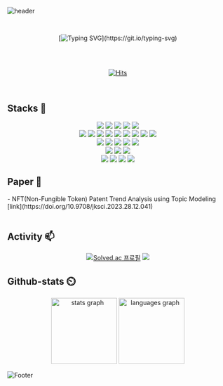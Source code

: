 ![header](https://capsule-render.vercel.app/api?type=waving&color=gradient&height=250&section=header&text=Laststar's&nbsp;GitHub&fontSize=90)


<div align="center">
  <br>

  [![Typing SVG](https://readme-typing-svg.demolab.com?font=Nanum+Gothic+Coding&size=35&pause=1000&color=E6B9F7&center=true&vCenter=true&width=1000&lines=“신기술에+관심이+많은+개발자+입니다.”;)](https://git.io/typing-svg) 

<br>
<br>

[![Hits](https://hits.seeyoufarm.com/api/count/incr/badge.svg?url=https%3A%2F%2Fgithub.com%2Flaststar0203%2Fhit-counter&count_bg=%23000000&title_bg=%23555555&icon=github.svg&icon_color=%23E7E7E7&title=hits&edge_flat=false)](https://hits.seeyoufarm.com)


</div>

<br>

## Stacks 📖
<div align="center">

<img src="https://img.shields.io/badge/python-%233776AB.svg?&style=flat-square&logo=python&logoColor=white" />
<img src="https://img.shields.io/badge/java-%23007396.svg?&style=flat-square&logo=java&logoColor=white" />
<img src="https://img.shields.io/badge/javascript-%23F7DF1E.svg?&style=flat-square&logo=javascript&logoColor=black" />
<img src="https://img.shields.io/badge/c%20sharp-%23239120.svg?&style=flat-square&logo=c%20sharp&logoColor=white" />
<img src="https://img.shields.io/badge/lua-%232C2D72.svg?&style=flat-square&logo=lua&logoColor=white" />
<br/>
<img src="https://img.shields.io/badge/-HTML5-E34F26?style=flat-square&logo=HTML5&logoColor=white">
<img src="https://img.shields.io/badge/jquery-%230769AD.svg?&style=flat-square&logo=jquery&logoColor=white" />
<img src="https://img.shields.io/badge/-Spring Boot-6DB33F?style=flat-square&logo=SpringBoot&logoColor=white"/>
<img src="https://img.shields.io/badge/spring-%236DB33F.svg?&style=flat-square&logo=spring&logoColor=white" />
<img src="https://img.shields.io/badge/-Gradle-02303A?style=flat-square&logo=Gradle"/>
<img src="https://img.shields.io/badge/node.js-%23339933.svg?&style=flat-square&logo=node.js&logoColor=white" />
<img src="https://img.shields.io/badge/react-%2361DAFB.svg?&style=flat-square&logo=react&logoColor=black" />
<img src="https://img.shields.io/badge/-React Native-61DAFB?style=flat-square&logoColor=white">
<img src="https://img.shields.io/badge/-Android Studio-34A853?style=flat-square&logo=Android&logoColor=white">
<br/>
<img src="https://img.shields.io/badge/tensorflow-%23FF6F00.svg?&style=flat-square&logo=tensorflow&logoColor=white" />
<img src="https://img.shields.io/badge/pytorch-%23EE4C2C.svg?&style=flat-square&logo=pytorch&logoColor=white" />
<img src="https://img.shields.io/badge/numpy-%23013243.svg?&style=flat-square&logo=numpy&logoColor=white" />
<img src="https://img.shields.io/badge/pandas-%23150458.svg?&style=flat-square&logo=pandas&logoColor=white" />
<img src="https://img.shields.io/badge/unity-%23000000.svg?&style=flat-square&logo=unity&logoColor=white" />
<br/>
<img src="https://img.shields.io/badge/-MySQL-4479A1?style=flat-square&logo=MySQL&logoColor=white">
<img src="https://img.shields.io/badge/mariadb-%23003545.svg?&style=flat-square&logo=mariadb&logoColor=white" />
<img src="https://img.shields.io/badge/oracle-%23F80000.svg?&style=flat-square&logo=oracle&logoColor=white" />
<br/>
<img src="https://img.shields.io/badge/kubernetes-%23326CE5.svg?&style=flat-square&logo=kubernetes&logoColor=white" />
<img src="https://img.shields.io/badge/apache%20spark-%23E25A1C.svg?&style=flat-square&logo=apache%20spark&logoColor=white" />
<img src="https://img.shields.io/badge/apache%20kafka-%23231F20.svg?&style=flat-square&logo=apache%20kafka&logoColor=white" />
<img src="https://img.shields.io/badge/elastic%20stack-%23005571.svg?&style=flat-square&logo=elastic%20stack&logoColor=white" />
</div>

## Paper 📃
<div align=left>
- NFT(Non-Fungible Token) Patent Trend Analysis using Topic Modeling [link](https://doi.org/10.9708/jksci.2023.28.12.041)
  <br/>
  <br/>
</div> 

## Activity 📫
<div align=center>


[![Solved.ac
프로필](http://mazassumnida.wtf/api/generate_badge?boj=laststar)](https://solved.ac/laststar)
<img src="http://mazandi.herokuapp.com/api?handle=laststar&theme=warm"/>

</div>


## Github-stats ⏲️
<div align=center>


  <img src="https://github-readme-stats.vercel.app/api?username=laststar0203&hide_title=false&hide_rank=false&show_icons=true&include_all_commits=true&count_private=true&disable_animations=false&theme=dracula&locale=en&hide_border=false" height="150" alt="stats graph"  />
  <img src="https://github-readme-stats.vercel.app/api/top-langs?username=laststar0203&locale=en&hide_title=false&layout=compact&card_width=320&langs_count=5&theme=dracula&hide_border=false" height="150" alt="languages graph"  />

</div>


![Footer](https://capsule-render.vercel.app/api?type=waving&color=gradient&height=250&section=footer)

<!--
**laststar0203/laststar0203** is a ✨ _special_ ✨ repository because its `README.md` (this file) appears on your GitHub profile.

Here are some ideas to get you started:

- 🔭 I’m currently working on ...
- 🌱 I’m currently learning ...
- 👯 I’m looking to collaborate on ...
- 🤔 I’m looking for help with ...
- 💬 Ask me about ...
- 📫 How to reach me: ...
- 😄 Pronouns: ...
- ⚡ Fun fact: ...
-->
